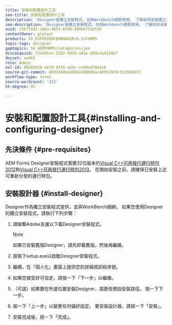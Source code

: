 ```yaml
---
title: 安裝和配置設計工具
seo-title: 安裝和配置設計工具
description: 'Designer是獨立安裝程式，也與Workbench搭配使用。 了解如何安裝獨立設計工具。  '
seo-description: 'Designer是獨立安裝程式，也與Workbench搭配使用。 了解如何安裝獨立設計工具。  '
uuid: c5b779d1-cb6a-48f4-87d6-48464753e516
contentOwner: gtalwar
products: SG_EXPERIENCEMANAGER/6.5/FORMS
topic-tags: designer
geptopics: SG_AEMFORMS/categories/jee
discoiquuid: f3a5b5ce-2262-4d5d-a8ae-d59a3a4229e7
docset: aem65
role: Admin
exl-id: 90503d29-e079-43f4-a5dc-ce90ed7844c6
source-git-commit: 603518dbe3d842a08900ac40651919c55392b573
workflow-type: tm+mt
source-wordcount: '213'
ht-degree: 0%

---
```


# 安裝和配置設計工具{#installing-and-configuring-designer}

## 先決條件 {#pre-requisites}

AEM Forms Designer安裝程式需要32位版本的[Visual C++可再發行運行時包2012](https://support.microsoft.com/en-in/help/2977003/the-latest-supported-visual-c-downloads)和[Visual C++可再發行運行時包2013](https://support.microsoft.com/en-in/help/3179560/update-for-visual-c-2013-and-visual-c-redistributable-package)。 在開始安裝之前，請確保已安裝上述可重新分發的運行時包。

## 安裝設計器 {#install-designer}

Designer作為獨立安裝程式提供，並與WorkBench捆綁。 如果您使用Designer的獨立安裝程式，請執行下列步驟：

1. 請聯繫Adobe支援以下載Designer安裝程式。

   >[!NOTE]
   >
   >如果已安裝舊版Designer，請先卸載舊版，然後再繼續。

1. 按兩下setup.exe以啟動Designer安裝程式。
1. 繼續，在「個人化」畫面上提供您的詳細資訊和序號。
1. 如果您接受許可協定，請按一下「下一步」以繼續。
1. （可選）如果要在所選位置安裝Designer，請更改預設安裝路徑。 按一下下一步。
1. 按一下「上一步」以變更任何偏好設定。 要安裝設計器，請按一下「安裝」。
1. 安裝完成後，按一下「完成」。

